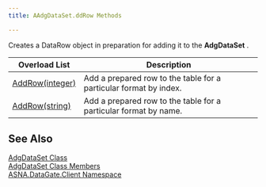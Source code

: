 ```yaml
---
title: AAdgDataSet.ddRow Methods

---
```


Creates a DataRow object in preparation for adding it to the **AdgDataSet** .
<br />



| Overload List | Description |
| ---- | ---- |
| [AddRow(integer)](adg-dataset-class-add-row-method1.html) | Add a prepared row to the table for a particular format by index. |
| [AddRow(string)](adg-dataset-class-add-row-method2.html) | Add a prepared row to the table for a particular format by name. |



## See Also


[AdgDataSet Class](adg-dataset-class.html)
      <br />
[AdgDataSet Class Members](adg-dataset-members.html)
      <br />
[ASNA.DataGate.Client Namespace](datagate-client-namespace.html)

